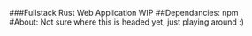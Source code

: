 ###Fullstack Rust Web Application WIP 
##Dependancies: npm  
#About: Not sure where this is headed yet, just playing around :)
